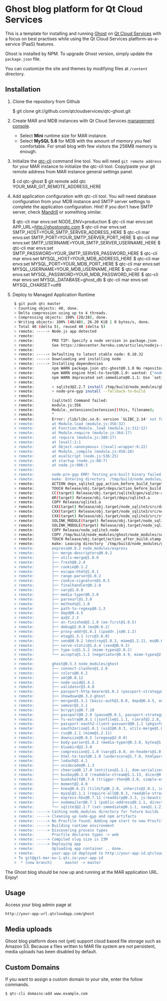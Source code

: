 Ghost blog platform for Qt Cloud Services
=========================================

This is a template for installing and running [Ghost](https://ghost.org/) on [Qt Cloud Services](http://www.qtcloudservices.com/) with a focus on best practises while using the Qt Cloud Services platform-as-a-service (PaaS) features.

Ghost is installed by NPM. To upgrade Ghost version, simply update the `package.json` file.

You can customize the site and themes by modifying files at `/content` directory.

Installation
------------

1. Clone the repository from Github

    $ git clone git://github.com/qtcloudservices/qtc-ghost.git

2. Create MAR and MDB instances with Qt Cloud Services [management console](https://console.qtcloudservices.com). 

    * Select **Mini** runtime size for MAR instance. 
    * Select **MySQL 5.6** for MDB with the amount of memory you feel comfortable. For small blog with few visitors the 256MB memory is enough.

3. Initialize the [qtc-cli](https://developer.qtcloudservices.com/qtc/cli) command line tool. You will need `git remote address` for your MAR instance to initialize the qtc-cli tool. Copy/paste your git remote address from MAR instance general settings panel. 

    $ cd qtc-ghost
    $ git remote add qtc YOUR_MAR_GIT_REMOTE_ADDRESS_HERE

4. Add application configuration with qtc-cli tool. You will need database configuration from your MDB instance and SMTP server settings to complete the application configuration. Hint! If you don't have SMTP server, check [Mandrill](https://mandrill.com/) or something similar.

    $ qtc-cli mar envs:set NODE_ENV=production
    $ qtc-cli mar envs:set APP_URL=http://ghostonqtc.com
    $ qtc-cli mar envs:set SMTP_HOST=YOUR_SMTP_SERVER_ADDRESS_HERE
    $ qtc-cli mar envs:set SMTP_PORT=YOUR_SMTP_SERVER_PORT_HERE
    $ qtc-cli mar envs:set SMTP_USERNAME=YOUR_SMTP_SERVER_USERNAME_HERE
    $ qtc-cli mar envs:set SMTP_PASSWORD=YOUR_SMTP_SERVER_PASSWORD_HERE
    $ qtc-cli mar envs:set MYSQL_HOST=YOUR_MDB_ADDRESS_HERE
    $ qtc-cli mar envs:set MYSQL_PORT=YOUR_MDB_PORT_HERE
    $ qtc-cli mar envs:set MYSQL_USERNAME=YOUR_MDB_USERNAME_HERE
    $ qtc-cli mar envs:set MYSQL_PASSWORD=YOUR_MDB_PASSWORD_HERE
    $ qtc-cli mar envs:set MYSQL_DATABASE=ghost_db
    $ qtc-cli mar envs:set MYSQL_CHARSET=utf8    

5. Deploy to Managed Application Runtime

```sh
    $ git push qtc master
    > Counting objects: 40, done.
    > Delta compression using up to 4 threads.
    > Compressing objects: 100% (28/28), done.
    > Writing objects: 100% (40/40), 26.20 KiB | 0 bytes/s, done.
    > Total 40 (delta 5), reused 40 (delta 5)
    > remote: -----> Node.js app detected
    > remote:
    > remote:        PRO TIP: Specify a node version in package.json
    > remote:        See https://devcenter.heroku.com/articles/nodejs-support
    > remote:
    > remote: -----> Defaulting to latest stable node: 0.10.32
    > remote: -----> Downloading and installing node
    > remote: -----> Installing dependencies
    > remote:        npm WARN package.json qtc-ghost@0.1.0 No repository field.
    > remote:        npm WARN engine html-to-text@0.1.0: wanted: {"node":"~0.8.0"} (current: {"node":"0.10.32","npm":"1.4.28"})
    > remote:        npm WARN deprecated set-immediate@0.1.1: Use `setimmediate` instead
    > remote:
    > remote:        > sqlite3@2.2.7 install /tmp/build/node_modules/ghost/node_modules/sqlite3
    > remote:        > node-pre-gyp install --fallback-to-build
    > remote:
    > remote:        [sqlite3] Command failed:
    > remote:        module.js:356
    > remote:        Module._extensions[extension](this, filename);
    > remote:        ^
    > remote:        Error: /lib/libc.so.6: version `GLIBC_2.14' not found (required by /tmp/build/node_modules/ghost/node_modules/sqlite3/lib/binding/node-v11-linux-x64/node_sqlite3.node)
    > remote:        at Module.load (module.js:356:32)
    > remote:        at Function.Module._load (module.js:312:12)
    > remote:        at Module.require (module.js:364:17)
    > remote:        at require (module.js:380:17)
    > remote:        at [eval]:1:1
    > remote:        at Object.<anonymous> ([eval]-wrapper:6:22)
    > remote:        at Module._compile (module.js:456:26)
    > remote:        at evalScript (node.js:536:25)
    > remote:        at startup (node.js:80:7)
    > remote:        at node.js:906:3
    > remote:
    > remote:        node-pre-gyp ERR! Testing pre-built binary failed, attempting to source compile
    > remote:        make: Entering directory `/tmp/build/node_modules/ghost/node_modules/sqlite3/build'
    > remote:        ACTION deps_sqlite3_gyp_action_before_build_target_unpack_sqlite_dep Release/obj/gen/sqlite-autoconf-3080500/sqlite3.c
    > remote:        TOUCH Release/obj.target/deps/action_before_build.stamp
    > remote:        CC(target) Release/obj.target/sqlite3/gen/sqlite-autoconf-3080500/sqlite3.o
    > remote:        AR(target) Release/obj.target/deps/sqlite3.a
    > remote:        COPY Release/sqlite3.a
    > remote:        CXX(target) Release/obj.target/node_sqlite3/src/database.o
    > remote:        CXX(target) Release/obj.target/node_sqlite3/src/node_sqlite3.o
    > remote:        CXX(target) Release/obj.target/node_sqlite3/src/statement.o
    > remote:        SOLINK_MODULE(target) Release/obj.target/node_sqlite3.node
    > remote:        SOLINK_MODULE(target) Release/obj.target/node_sqlite3.node: Finished
    > remote:        COPY Release/node_sqlite3.node
    > remote:        COPY /tmp/build/node_modules/ghost/node_modules/sqlite3/lib/binding/node-v11-linux-x64/node_sqlite3.node
    > remote:        TOUCH Release/obj.target/action_after_build.stamp
    > remote:        make: Leaving directory `/tmp/build/node_modules/ghost/node_modules/sqlite3/build'
    > remote:        express@4.9.2 node_modules/express
    > remote:        ├── merge-descriptors@0.0.2
    > remote:        ├── utils-merge@1.0.0
    > remote:        ├── fresh@0.2.4
    > remote:        ├── cookie@0.1.2
    > remote:        ├── escape-html@1.0.1
    > remote:        ├── range-parser@1.0.2
    > remote:        ├── cookie-signature@1.0.5
    > remote:        ├── finalhandler@0.2.0
    > remote:        ├── vary@1.0.0
    > remote:        ├── media-typer@0.3.0
    > remote:        ├── parseurl@1.3.0
    > remote:        ├── methods@1.1.0
    > remote:        ├── path-to-regexp@0.1.3
    > remote:        ├── depd@0.4.5
    > remote:        ├── qs@2.2.3
    > remote:        ├── on-finished@2.1.0 (ee-first@1.0.5)
    > remote:        ├── debug@2.0.0 (ms@0.6.2)
    > remote:        ├── proxy-addr@1.0.1 (ipaddr.js@0.1.2)
    > remote:        ├── etag@1.3.1 (crc@3.0.0)
    > remote:        ├── send@0.9.2 (destroy@1.0.3, mime@1.2.11, ms@0.6.2)
    > remote:        ├── serve-static@1.6.4 (send@0.9.3)
    > remote:        ├── type-is@1.5.2 (mime-types@2.0.2)
    > remote:        └── accepts@1.1.2 (negotiator@0.4.9, mime-types@2.0.2)
    > remote:
    > remote:        ghost@0.5.3 node_modules/ghost
    > remote:        ├── connect-slashes@1.2.0
    > remote:        ├── colors@0.6.2
    > remote:        ├── xml@0.0.12
    > remote:        ├── node-uuid@1.4.1
    > remote:        ├── validator@3.4.0
    > remote:        ├── passport-http-bearer@1.0.1 (passport-strategy@1.0.0)
    > remote:        ├── showdown@0.3.2-ghost
    > remote:        ├── morgan@1.3.1 (basic-auth@1.0.0, depd@0.4.5, on-finished@2.1.0)
    > remote:        ├── semver@2.2.1
    > remote:        ├── bcryptjs@0.7.10
    > remote:        ├── passport@0.2.0 (pause@0.0.1, passport-strategy@1.0.0)
    > remote:        ├── fs-extra@0.8.1 (jsonfile@1.1.1, rimraf@2.2.8, ncp@0.4.2, mkdirp@0.3.5)
    > remote:        ├── passport-oauth2-client-password@0.1.1 (pkginfo@0.2.3, passport@0.1.18)
    > remote:        ├── oauth2orize@1.0.1 (uid2@0.0.3, utils-merge@1.0.0, debug@0.7.4)
    > remote:        ├── rss@0.2.1 (mime@1.2.11)
    > remote:        ├── downsize@0.0.5 (xregexp@2.0.0)
    > remote:        ├── body-parser@1.8.2 (media-typer@0.3.0, bytes@1.0.0, raw-body@1.3.0, depd@0.4.5, on-finished@2.1.0, qs@2.2.3, type-is@1.5.2, iconv-lite@0.4.4)
    > remote:        ├── bluebird@2.3.0
    > remote:        ├── compression@1.1.0 (vary@1.0.0, on-headers@1.0.0, bytes@1.0.0, debug@2.0.0, compressible@2.0.1, accepts@1.1.2)
    > remote:        ├── html-to-text@0.1.0 (underscore@1.7.0, htmlparser@1.7.7, optimist@0.6.1, underscore.string@2.3.3)
    > remote:        ├── lodash@2.4.1
    > remote:        ├── unidecode@0.1.3
    > remote:        ├── cheerio@0.17.0 (entities@1.1.1, dom-serializer@0.0.1, CSSselect@0.4.1, htmlparser2@3.7.3)
    > remote:        ├── busboy@0.2.8 (readable-stream@1.1.13, dicer@0.2.3)
    > remote:        ├── bookshelf@0.7.6 (trigger-then@0.3.0, simple-extend@0.1.0, inherits@2.0.1, create-error@0.3.1, inflection@1.3.8, backbone@1.1.0, semver@2.3.2, bluebird@2.0.7)
    > remote:        ├── moment@2.4.0
    > remote:        ├── knex@0.6.21 (tildify@0.2.0, inherits@2.0.1, interpret@0.3.7, commander@2.4.0, generic-pool-redux@0.1.0, minimist@0.0.10, chalk@0.4.0, semver@2.3.2, readable-stream@1.1.13, mkdirp@0.5.0, bluebird@1.2.4, liftoff@0.11.3)
    > remote:        ├── mysql@2.1.1 (require-all@0.0.3, readable-stream@1.1.13, bignumber.js@1.0.1)
    > remote:        ├── express-hbs@0.7.11 (readdirp@0.3.3, js-beautify@1.4.2, handlebars@2.0.0)
    > remote:        ├── nodemailer@0.7.1 (public-address@0.1.1, directmail@0.1.8, he@0.3.6, readable-stream@1.1.13, simplesmtp@0.3.33, mailcomposer@0.2.12, aws-sdk@2.0.5)
    > remote:        └── sqlite3@2.2.7 (set-immediate@0.1.1, nan@1.1.2)
    > remote: -----> Caching node_modules directory for future builds
    > remote: -----> Cleaning up node-gyp and npm artifacts
    > remote: -----> No Procfile found; Adding npm start to new Procfile
    > remote: -----> Building runtime environment
    > remote: -----> Discovering process types
    > remote:        Procfile declares types -> web
    > remote: -----> Compiled slug size is 23M
    > remote: -----> Deploying app
    > remote:        Uploading app container .. done.
    > remote:        your-app-id deployed to http://your-app-id.qtcloudapp.com
    > To git@git-mar-eu-1.qtc.io:your-app-id
    >  * [new branch]      master -> master
```

The Ghost blog should be now up and running at the MAR application URL. Enjoy!

Usage
-----

Access your blog admin page at

    http://your-app-url.qtcloudapp.com/ghost

Media uploads
-------------

Ghost blog platform does not (yet) support cloud based file storage such as Amazon S3. Because a files written to MAR file system are not persistent, media uploads has been disabled by default.

Custom Domains
--------------

If you want to assign a custom domain to your site, enter the follow commands.

    $ qtc-cli domains:add www.example.com
